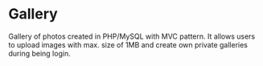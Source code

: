 # Gallery
Gallery of photos created in PHP/MySQL with MVC pattern.
It allows users to upload images with max. size of 1MB and create own private galleries during being login.
